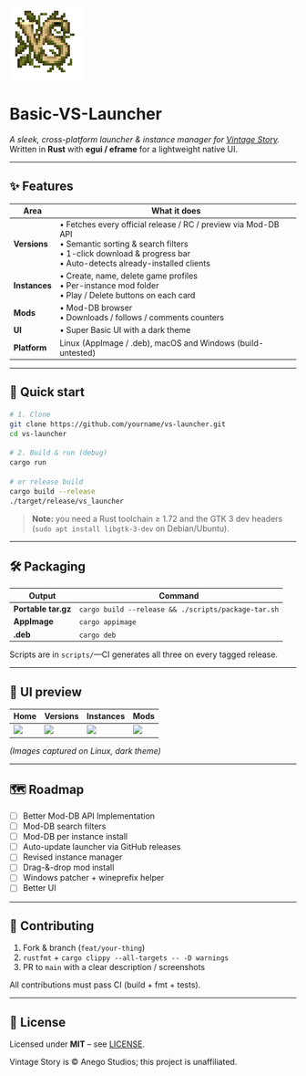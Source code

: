 ![[logo]](https://github.com/NoahBRostant/Basic-VS-Launcher/blob/main/assets/logo_rasterized_128.png?raw=true)

# Basic-VS-Launcher

*A sleek, cross-platform launcher & instance manager for
[Vintage Story](https://www.vintagestory.at/).*
Written in **Rust** with **egui / eframe** for a lightweight native UI.

---

## ✨  Features

| Area | What it does |
|------|--------------|
| **Versions** | • Fetches every official release / RC / preview via Mod-DB API<br>• Semantic sorting & search filters<br>• 1-click download & progress bar<br>• Auto-detects already-installed clients |
| **Instances** | • Create, name, delete game profiles<br>• Per-instance mod folder<br>• Play / Delete buttons on each card |
| **Mods** | • Mod-DB browser<br>• Downloads / follows / comments counters |
| **UI** | • Super Basic UI with a dark theme |
| **Platform** | Linux (AppImage / .deb), macOS and Windows (build-untested) |

---

## 🚀  Quick start

```bash
# 1. Clone
git clone https://github.com/yourname/vs-launcher.git
cd vs-launcher

# 2. Build & run (debug)
cargo run

# or release build
cargo build --release
./target/release/vs_launcher
```

> **Note:** you need a Rust toolchain ≥ 1.72 and the GTK 3 dev headers
> (`sudo apt install libgtk-3-dev` on Debian/Ubuntu).

---

## 🛠  Packaging

| Output              | Command                                             |
| ------------------- | --------------------------------------------------- |
| **Portable tar.gz** | `cargo build --release && ./scripts/package-tar.sh` |
| **AppImage**        | `cargo appimage`                                    |
| **.deb**            | `cargo deb`                                         |

Scripts are in `scripts/`—CI generates all three on every tagged release.

---

## 📸  UI preview

| Home                       | Versions                       | Instances                       | Mods                       |
| -------------------------- | ------------------------------ | ------------------------------- | -------------------------- |
| ![](docs/screens/home.png) | ![](docs/screens/versions.png) | ![](docs/screens/instances.png) | ![](docs/screens/mods.png) |

*(Images captured on Linux, dark theme)*

---

## 🗺  Roadmap

* [ ] Better Mod-DB API Implementation
* [ ] Mod-DB search filters
* [ ] Mod-DB per instance install
* [ ] Auto-update launcher via GitHub releases
* [ ] Revised instance manager
* [ ] Drag-&-drop mod install
* [ ] Windows patcher + wineprefix helper
* [ ] Better UI

---

## 🤝  Contributing

1. Fork & branch (`feat/your-thing`)
2. `rustfmt` + `cargo clippy --all-targets -- -D warnings`
3. PR to `main` with a clear description / screenshots

All contributions must pass CI (build + fmt + tests).

---

## 📜  License

Licensed under **MIT** – see [LICENSE](LICENSE).

Vintage Story is © Anego Studios; this project is unaffiliated.

